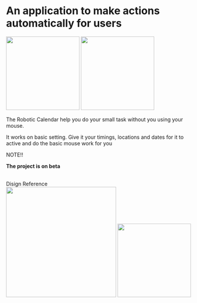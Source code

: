 <h1>An application to make actions automatically for users</h1>

<img src="https://github.com/Artium203/Robotic-Calendar/assets/111447264/60fc1f2d-b3f4-4fe1-a3c2-8324cc9693f6" width="200">
<img src="https://github.com/Artium203/Robotic-Calendar/assets/111447264/ae3c2048-dfa2-4309-8d9a-2f6c1e5817e7" width="200">

<p>The Robotic Calendar help you do your small task without you using your mouse.</p>
<p>It works on basic setting. Give it your timings, locations and dates for it to active and do the basic mouse work for you</p>

<p>NOTE!!</p>
<p><b>The project is on beta</b></p>






<br>Disign Reference<br>
<img src="" width="300">
<img src="" width="200">


